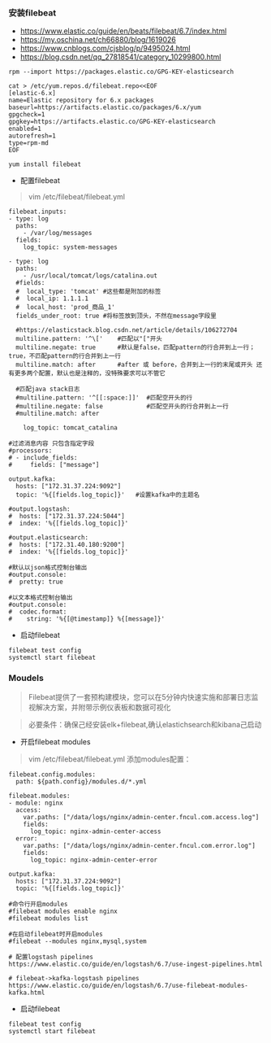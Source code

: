 ### 安装filebeat
* https://www.elastic.co/guide/en/beats/filebeat/6.7/index.html
* https://my.oschina.net/ch66880/blog/1619026
* https://www.cnblogs.com/cjsblog/p/9495024.html
* https://blog.csdn.net/qq_27818541/category_10299800.html
```
rpm --import https://packages.elastic.co/GPG-KEY-elasticsearch
```
```
cat > /etc/yum.repos.d/filebeat.repo<<EOF
[elastic-6.x]
name=Elastic repository for 6.x packages
baseurl=https://artifacts.elastic.co/packages/6.x/yum
gpgcheck=1
gpgkey=https://artifacts.elastic.co/GPG-KEY-elasticsearch
enabled=1
autorefresh=1
type=rpm-md
EOF
```
```
yum install filebeat
```


* 配置filebeat
>vim /etc/filebeat/filebeat.yml
```
filebeat.inputs:
- type: log
  paths:
    - /var/log/messages
  fields:
    log_topic: system-messages

- type: log
  paths:
    - /usr/local/tomcat/logs/catalina.out
  #fields:
  #  local_type: 'tomcat' #这些都是附加的标签
  #  local_ip: 1.1.1.1
  #  local_host: 'prod_商品_1'
  fields_under_root: true #将标签放到顶头，不然在message字段里

  #https://elasticstack.blog.csdn.net/article/details/106272704
  multiline.pattern: '^\['    #匹配以"["开头
  multiline.negate: true      #默认是false，匹配pattern的行合并到上一行；true，不匹配pattern的行合并到上一行 
  multiline.match: after      #after 或 before，合并到上一行的末尾或开头 还有更多两个配置，默认也是注释的，没特殊要求可以不管它

  #匹配java stack日志
  #multiline.pattern: '^[[:space:]]'  #匹配空开头的行
  #multiline.negate: false            #匹配空开头的行合并到上一行
  #multiline.match: after             

    log_topic: tomcat_catalina

#过滤消息内容 只包含指定字段
#processors:
# - include_fields:
#     fields: ["message"]

output.kafka:
  hosts: ["172.31.37.224:9092"]
  topic: '%{[fields.log_topic]}'   #设置kafka中的主题名

#output.logstash:
#  hosts: ["172.31.37.224:5044"]
#  index: '%{[fields.log_topic]}'

#output.elasticsearch:
#  hosts: ["172.31.40.180:9200"]
#  index: '%{[fields.log_topic]}'

#默认以json格式控制台输出
#output.console:
#  pretty: true

#以文本格式控制台输出
#output.console:
#  codec.format:
#    string: '%{[@timestamp]} %{[message]}'
```

* 启动filebeat
```
filebeat test config
systemctl start filebeat
```


### Moudels
>Filebeat提供了一套预构建模块，您可以在5分钟内快速实施和部署日志监视解决方案，并附带示例仪表板和数据可视化

>必要条件：确保己经安装elk+filebeat,确认elastichsearch和kibana己启动

* 开启filebeat modules
>vim /etc/filebeat/filebeat.yml 添加modules配置：
```
filebeat.config.modules:
  path: ${path.config}/modules.d/*.yml

filebeat.modules:
- module: nginx
  access:
    var.paths: ["/data/logs/nginx/admin-center.fncul.com.access.log"]
    fields:
      log_topic: nginx-admin-center-access
  error:
    var.paths: ["/data/logs/nginx/admin-center.fncul.com.error.log"]
    fields:
      log_topic: nginx-admin-center-error

output.kafka:
  hosts: ["172.31.37.224:9092"]
  topic: '%{[fields.log_topic]}'      
```
```
#命令行开启modules
#filebeat modules enable nginx
#filebeat modules list

#在启动filebeat时开启modules
#filebeat --modules nginx,mysql,system
```

```
# 配置logstash pipelines
https://www.elastic.co/guide/en/logstash/6.7/use-ingest-pipelines.html

# filebeat->kafka-logstash pipelines
https://www.elastic.co/guide/en/logstash/6.7/use-filebeat-modules-kafka.html
```



* 启动filebeat
```
filebeat test config
systemctl start filebeat
```